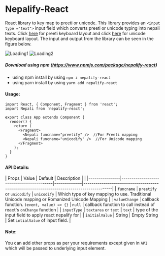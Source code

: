 # Nepalify-React
React library to key map to preeti or unicode. This library provides an `<input type ="text">` input field which converts preeti or unicode typing into nepali texts. Click [here]() for preeti keyboard layout and click [here]() for unicode keyboard layout. The input and output from the library can be seen in the figure below. 

![Loading1](https://raw.githubusercontent.com/dipesh429/Nepalify-React/master/screenshot/unicode1.png)
![Loading2](https://raw.githubusercontent.com/dipesh429/Nepalify-React/master/screenshot/unicode2.png)

##### Download using npm (https://www.npmjs.com/package/nepalify-react)
- using npm install by using `npm i nepalify-react`
- using yarn install by using `yarn add nepalify-react`

#### Usage:
```
import React, { Component, Fragment } from 'react';
import Nepali from 'nepalify-react';
    
export class App extends Component {
  render() {
    return (
      <Fragment>
        <Nepali funcname="preetify" />  //For Preeti mapping
        <Nepali funcname="unicodify" />  //For Unicode mapping
      </Fragment>
    );
  }
}
```

#### API Details:
| Props          | Value                                     | Default      | Description                                                                                |   |
|----------------|-------------------------------------------|--------------|--------------------------------------------------------------------------------------------|
| `funcname`     | `preetify` or `unicodify`                 | `unicodify`  | Which type of key mapping to use. Traditional Unicode mapping or Romanized Unicode Mapping |
| `valueChange`  | callback function. `(event, value) => {}` | `null`       | callback function to call instead of react's `onChange` function                           |
| `inputType`    | `textarea` or `text`                      | `text`       | type of the input field to apply react nepalify for                                        |
| `initialValue` | String                                    | Empty String | Set `intialValue` of input field.                                                          |

#### Note:
You can add other props as per your requirements except given in `API` which will be passed to underlying input element. 